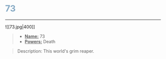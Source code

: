 <h1><font color="#87AAC4"> 73 </font></h1>

___

![[73.jpg|400]]

> - **<ins>Name:<ins>** 73
> - **<ins>Powers:<ins>** Death

> Description:
> This world's grim reaper.